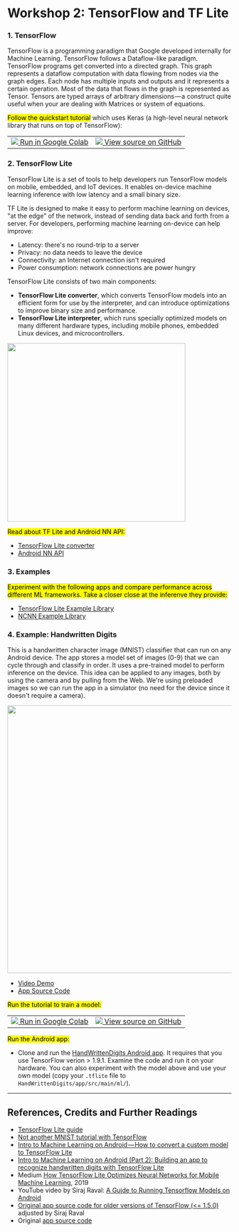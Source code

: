 # Workshop 2: TensorFlow and TF Lite

### 1. TensorFlow

TensorFlow is a programming paradigm that Google developed internally for Machine Learning. TensorFlow follows a Dataflow-like paradigm. TensorFlow programs get converted into a directed graph. This graph represents a dataflow computation with data flowing from nodes via the graph edges. Each node has multiple inputs and outputs and it represents a certain operation. Most of the data that flows in the graph is represented as Tensor. Tensors are typed arrays of arbitrary dimensions — a construct quite useful when your are dealing with Matrices or system of equations.

<mark>Follow the quickstart tutorial</mark> which uses Keras (a high-level neural network library that runs on top of TensorFlow):

<table>
  <td>
    <a target="_blank" href="https://colab.research.google.com/github/tensorflow/docs/blob/master/site/en/tutorials/quickstart/beginner.ipynb">
    <img src="https://www.tensorflow.org/images/colab_logo_32px.png" />
    Run in Google Colab</a>
  </td>
  <td>
    <a target="_blank" href="https://github.com/tensorflow/docs/blob/master/site/en/tutorials/quickstart/beginner.ipynb">
    <img src="https://www.tensorflow.org/images/GitHub-Mark-32px.png" />
    View source on GitHub</a>
  </td>
</table>

### 2. TensorFlow Lite

TensorFlow Lite is a set of tools to help developers run TensorFlow models on mobile, embedded, and IoT devices. It enables on-device machine learning inference with low latency and a small binary size.

TF Lite is designed to make it easy to perform machine learning on devices, "at the edge" of the network, instead of sending data back and forth from a server. For developers, performing machine learning on-device can help improve:

* Latency: there's no round-trip to a server
* Privacy: no data needs to leave the device
* Connectivity: an Internet connection isn't required
* Power consumption: network connections are power hungry

TensorFlow Lite consists of two main components:
* __TensorFlow Lite converter__, which converts TensorFlow models into an efficient form for use by the interpreter, and can introduce optimizations to improve binary size and performance.
* __TensorFlow Lite interpreter__, which runs specially optimized models on many different hardware types, including mobile phones, embedded Linux devices, and microcontrollers.

<img src="https://camo.githubusercontent.com/e2dc220875ce6c47a653c4a3c8bc7ccfe4c578958301095adbafbfa6e34f3618/68747470733a2f2f7777772e74656e736f72666c6f772e6f72672f696d616765732f74666c6974652d6172636869746563747572652e6a7067" width=400>

<mark>Read about TF Lite and Android NN API:</mark>
* [TensorFlow Lite converter](https://www.tensorflow.org/lite/convert)
* [Android NN API](https://developer.android.com/ndk/guides/neuralnetworks)


### 3. Examples

<mark>Experiment with the following apps and compare performance across different ML frameworks. Take a closer close at the inferenve they provide:</mark>
* [TensorFlow Lite Example Library](https://github.com/tensorflow/examples/tree/master/lite/examples)
* [NCNN Example Library](https://github.com/cmdbug/YOLOv5_NCNN)


### 4. Example: Handwritten Digits

This is a handwritten character image (MNIST) classifier that can run on any Android device. The app stores a model  set of images (0-9) that we can cycle through and classify in order. It uses a pre-trained model to perform inference on the device. This idea can be applied to any images, both by using the camera and by pulling from the Web. We're using preloaded images so we can run the app in a simulator (no need for the device since it doesn't require a camera).

<img src="https://github.com/llSourcell/A_Guide_to_Running_Tensorflow_Models_on_Android/raw/master/images/demo.png" width="600">

* [Video Demo](https://www.youtube.com/watch?v=gahi0Hjgokw)
* [App Source Code](https://github.com/llSourcell/A_Guide_to_Running_Tensorflow_Models_on_Android/tree/master/mnistandroid)


<mark>Run the tutorial to train a model:</mark>

<table>
  <td>
    <a target="_blank" href="https://colab.research.google.com/github/osaukh/mobile_computing_lab/blob/master/colab/WS02_TensorFlow_HandwrittenDigits.ipynb">
    <img src="https://www.tensorflow.org/images/colab_logo_32px.png" />
    Run in Google Colab</a>
  </td>
  <td>
    <a target="_blank" href="https://github.com/osaukh/mobile_computing_lab/blob/master/colab/WS02--TensorFlow--HandwrittenDigits.ipynb">
    <img src="https://www.tensorflow.org/images/GitHub-Mark-32px.png" />
    View source on GitHub</a>
  </td>
</table>


<mark>Run the Android app:</mark>

* Clone and run the [HandWrittenDigits Android app](https://github.com/osaukh/mobile_computing_lab/tree/master/code/HandWrittenDigits). It requires that you use TensorFlow verion > 1.9.1. Examine the code and run it on your hardware. You can also experiment with the model above and use your own model (copy your `.tflite` file to `HandWrittenDigits/app/src/main/ml/`).

***
## References, Credits and Further Readings

* [TensorFlow Lite guide](https://www.tensorflow.org/lite/guide)
* <a href="https://www.oreilly.com/learning/not-another-mnist-tutorial-with-tensorflow">Not another MNIST tutorial with TensorFlow</a>
* <a href="https://heartbeat.fritz.ai/intro-to-machine-learning-on-android-how-to-convert-a-custom-model-to-tensorflow-lite-e07d2d9d50e3">Intro to Machine Learning on Android — How to convert a custom model to TensorFlow Lite</a>
* <a href="https://heartbeat.fritz.ai/introduction-to-machine-learning-on-android-part-2-building-an-app-to-recognize-handwritten-d58ebc01950">Intro to Machine Learning on Android (Part 2): Building an app to recognize handwritten digits with TensorFlow Lite</a>
* Medium [How TensorFlow Lite Optimizes Neural Networks for Mobile Machine Learning](https://heartbeat.fritz.ai/how-tensorflow-lite-optimizes-neural-networks-for-mobile-machine-learning-e6ffa7f8ee12), 2019
* YouTube video by Siraj Raval: <a href="https://www.youtube.com/watch?v=kFWKdLOxykE&feature=youtu.be">A Guide to Running Tensorflow Models on Android</a>
* <a href="https://github.com/llSourcell/A_Guide_to_Running_Tensorflow_Models_on_Android">Original app source code for older versions of TensorFlow (<= 1.5.0)</a> adjusted by Siraj Raval
* Original <a href="https://github.com/miyosuda/TensorFlowAndroidMNIST">app source code</a>
